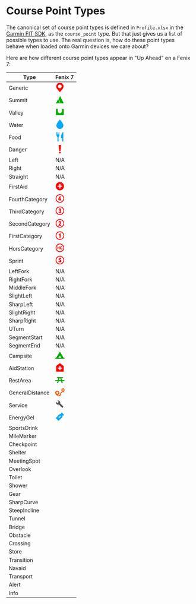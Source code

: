 # Course Point Types

The canonical set of course point types is defined in `Profile.xlsx` in the
[Garmin FIT SDK](https://developer.garmin.com/fit/download/), as the
`course_point` type.  But that just gives us a list of possible types to use.
The real question is, how do these point types behave when loaded onto Garmin
devices we care about?

Here are how different course point types appear in "Up Ahead" on a Fenix 7:

| Type            | Fenix 7                               |
|-----------------|---------------------------------------|
| Generic         | ![Generic](img/sample00a.png)         |
| Summit          | ![Summit](img/sample00b.png)          |
| Valley          | ![Valley](img/sample00c.png)          |
| Water           | ![Water](img/sample00d.png)           |
| Food            | ![Food](img/sample01a.png)            |
| Danger          | ![Danger](img/sample01b.png)          |
| Left            | N/A                                   |
| Right           | N/A                                   |
| Straight        | N/A                                   |
| FirstAid        | ![FirstAid](img/sample02a.png)        |
| FourthCategory  | ![FourthCategory](img/sample02b.png)  |
| ThirdCategory   | ![ThirdCategory](img/sample02c.png)   |
| SecondCategory  | ![SecondCategory](img/sample03a.png)  |
| FirstCategory   | ![FirstCategory](img/sample03b.png)   |
| HorsCategory    | ![HorsCategory](img/sample03c.png)    |
| Sprint          | ![Sprint](img/sample03d.png)          |
| LeftFork        | N/A                                   |
| RightFork       | N/A                                   |
| MiddleFork      | N/A                                   |
| SlightLeft      | N/A                                   |
| SharpLeft       | N/A                                   |
| SlightRight     | N/A                                   |
| SharpRight      | N/A                                   |
| UTurn           | N/A                                   |
| SegmentStart    | N/A                                   |
| SegmentEnd      | N/A                                   |
| Campsite        | ![Campsite](img/sample06a.png)        |
| AidStation      | ![AidStation](img/sample06b.png)      |
| RestArea        | ![RestArea](img/sample07a.png)        |
| GeneralDistance | ![GeneralDistance](img/sample07b.png) |
| Service         | ![Service](img/sample07c.png)         |
| EnergyGel       | ![EnergyGel](img/sample07d.png)       |
| SportsDrink     |                                       |
| MileMarker      |                                       |
| Checkpoint      |                                       |
| Shelter         |                                       |
| MeetingSpot     |                                       |
| Overlook        |                                       |
| Toilet          |                                       |
| Shower          |                                       |
| Gear            |                                       |
| SharpCurve      |                                       |
| SteepIncline    |                                       |
| Tunnel          |                                       |
| Bridge          |                                       |
| Obstacle        |                                       |
| Crossing        |                                       |
| Store           |                                       |
| Transition      |                                       |
| Navaid          |                                       |
| Transport       |                                       |
| Alert           |                                       |
| Info            |                                       |
